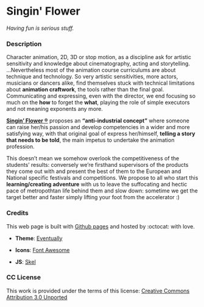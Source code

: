 # **Singin' Flower**

_Having fun is serious stuff._

### **Description**

Character animation, 2D, 3D or stop motion, as a discipline ask for artistic sensitivity and knowledge about cinematography, acting and storytelling.
...Nevertheless most of the animation course curriculums are about technique and technology.
So very artistic sensitivities, more actors, musicians or dancers alike, find themselves stuck with technical limitations about **animation craftwork**, the tools rather than the final goal.
Communicating and expressing, even with the director, we end focusing so much on the  **how** to forget the **what**, playing the role of simple executors and not meaning exponents any more.

[**Singin’ Flower ®**](https://singinflower.com/) proposes an **“anti-industrial concept”** where someone can raise her/his passion and develop competencies in a wider and more satisfying way, with that original goal of express her/himself, **telling a story that needs to be told**, the main impetus to undertake the animation profession.

This doesn’t mean we somehow overlook the competitiveness of the students’ results: conversely we’re firsthand supervisors of the products they come out with and present the best of them to the European and National specific festivals and competitions. We propose to all who start this **learning/creating adventure** with us to leave the suffocating and hectic pace of metropothtan life behind them and slow down: sometime we get the target better and faster simply lifting your foot from the accelerator :)

### **Credits**

This web page is built with [Github pages](https://pages.github.com/) and hosted by :octocat: with love.

+ **Theme**:
[Eventually](https://html5up.net/eventually)

+ **Icons**:
[Font Awesome](https://fortawesome.github.com/Font-Awesome)

+ **JS**:
[Skel](https://skel.io)

### **CC License**

This work is provided under the terms of this license: [Creative Commons Attribution 3.0 Unported](http://creativecommons.org/licenses/by/3.0/)
